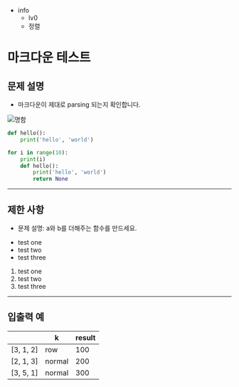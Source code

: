 - info
    - lv0
    - 정렬

# 마크다운 테스트

## 문제 설명

- 마크다운이 제대로 parsing 되는지 확인합니다.

![명함](./test.png)

```py
def hello():
    print('hello', 'world')

for i in range(10):
    print(i)
    def hello():
        print('hello', 'world')
        return None
```

---

## 제한 사항

- 문제 설명: a와 b를 더해주는 함수를 만드세요.

* test one
* test two
* test three

1. test one
2. test two
3. test three

---

## 입출력 예

|           | k      | result |
| --------- | ------ | ------ |
| [3, 1, 2] | row    | 100    |
| [2, 1, 3] | normal | 200    |
| [3, 5, 1] | normal | 300    |
